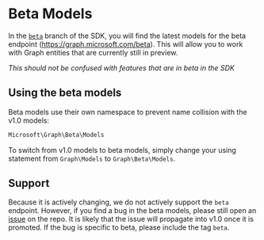 # Beta Models
In the [`beta`](https://github.com/microsoftgraph/msgraph-sdk-php/tree/beta) branch of the SDK, you will find the latest models for the beta endpoint (https://graph.microsoft.com/beta). This will allow you to work with Graph entities that are currently still in preview.

*This should not be confused with features that are in beta in the SDK*

## Using the beta models
Beta models use their own namespace to prevent name collision with the v1.0 models:
```php
Microsoft\Graph\Beta\Models
```

To switch from v1.0 models to beta models, simply change your using statement from `Graph\Models` to `Graph\Beta\Models`.

## Support
Because it is actively changing, we do not actively support the `beta` endpoint. However, if you find a bug in the beta models, please still open an [issue](https://github.com/microsoftgraph/msgraph-sdk-php/issues) on the repo. It is likely that the issue will propagate into v1.0 once it is promoted. If the bug is specific to beta, please include the tag `beta`.

